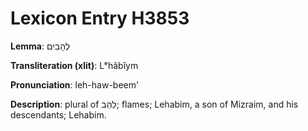 # Lexicon Entry H3853

**Lemma**: לְהָבִים

**Transliteration (xlit)**: Lᵉhâbîym

**Pronunciation**: leh-haw-beem'

**Description**:
plural of לַהַב; flames; Lehabim, a son of Mizraim, and his descendants; Lehabim.
